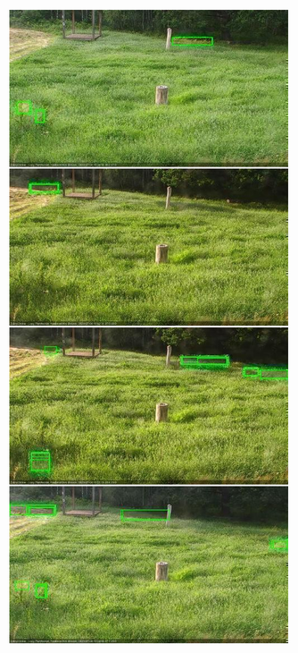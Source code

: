 ![20200708-182526-183528](in2/20200708/20200708-182526-183528_0_.jpg)
![20200708-183534-184537](in2/20200708/20200708-183534-184537_0_.jpg)
![20200708-184543-185545](in2/20200708/20200708-184543-185545_0_.jpg)
![20200708-190559-191602](in2/20200708/20200708-190559-191602_0_.jpg)

